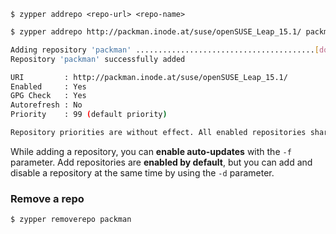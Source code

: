 
`$ zypper addrepo <repo-url> <repo-name>`


```Bash
$ zypper addrepo http://packman.inode.at/suse/openSUSE_Leap_15.1/ packman 

Adding repository 'packman' ........................................[done]
Repository 'packman' successfully added

URI         : http://packman.inode.at/suse/openSUSE_Leap_15.1/
Enabled     : Yes
GPG Check   : Yes
Autorefresh : No
Priority    : 99 (default priority)

Repository priorities are without effect. All enabled repositories share the same priority.
```

While adding a repository, you can **enable auto-updates** with the `-f` parameter. Add repositories are **enabled by default**, but you can add and disable a repository at the same time by using the `-d` parameter.


### Remove a repo
`$ zypper removerepo packman`


